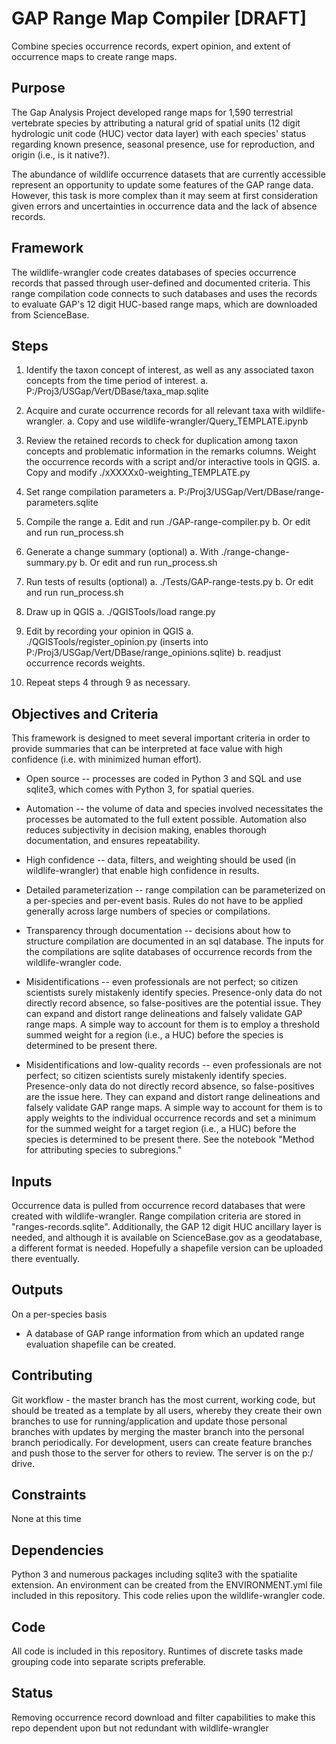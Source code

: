 # GAP Range Map Compiler [DRAFT]
Combine species occurrence records, expert opinion, and extent of occurrence maps to create range maps.

## Purpose
The Gap Analysis Project developed range maps for 1,590 terrestrial vertebrate species by attributing a natural grid of spatial units (12 digit hydrologic unit code (HUC) vector data layer) with each species' status regarding known presence, seasonal presence, use for reproduction, and origin (i.e., is it native?).  

The abundance of wildlife occurrence datasets that are currently accessible represent an opportunity to update some features of the GAP range data.  However, this task is more complex than it may seem at first consideration given errors and uncertainties in occurrence data and the lack of absence records.

## Framework
The wildlife-wrangler code creates databases of species occurrence records that passed through user-defined and documented criteria.  This range compilation code connects to such databases and uses the records to evaluate GAP's 12 digit HUC-based range maps, which are downloaded from ScienceBase. 

## Steps
1. Identify the taxon concept of interest, as well as any associated taxon concepts from the time
period of interest. 
    a. P:/Proj3/USGap/Vert/DBase/taxa_map.sqlite

2. Acquire and curate occurrence records for all relevant taxa with wildlife-wrangler.
    a. Copy and use wildlife-wrangler/Query_TEMPLATE.ipynb

3. Review the retained records to check for duplication among taxon concepts and problematic information in the remarks columns.  Weight the occurrence records with a script and/or interactive tools in QGIS.
    a. Copy and modify ./xXXXXx0-weighting_TEMPLATE.py

4. Set range compilation parameters
    a. P:/Proj3/USGap/Vert/DBase/range-parameters.sqlite

5. Compile the range 
    a. Edit and run ./GAP-range-compiler.py
    b. Or edit and run run_process.sh

6. Generate a change summary (optional)
    a. With ./range-change-summary.py
    b. Or edit and run run_process.sh

7. Run tests of results (optional)
    a. ./Tests/GAP-range-tests.py
    b. Or edit and run run_process.sh

8. Draw up in QGIS 
    a. ./QGISTools/load range.py

9. Edit by recording your opinion in QGIS
    a. ./QGISTools/register_opinion.py (inserts into P:/Proj3/USGap/Vert/DBase/range_opinions.sqlite)
    b. readjust occurrence records weights.

10. Repeat steps 4 through 9 as necessary.

## Objectives and Criteria
This framework is designed to meet several important criteria in order to provide summaries that can be interpreted at face value with high confidence (i.e. with minimized human effort).

* Open source -- processes are coded in Python 3 and SQL and use sqlite3, which comes with Python 3, for spatial queries.

* Automation -- the volume of data and species involved necessitates the processes be automated to the full extent possible. Automation also reduces subjectivity in decision making, enables thorough documentation, and ensures repeatability.

* High confidence -- data, filters, and weighting should be used (in wildlife-wrangler) that enable high confidence in results.

* Detailed parameterization -- range compilation can be parameterized on a per-species and per-event basis. Rules do not have to be applied generally across large numbers of species or compilations.

* Transparency through documentation -- decisions about how to structure compilation are documented in an sql database.  The inputs for the compilations are sqlite databases of occurrence records from the wildlife-wrangler code.

* Misidentifications -- even professionals are not perfect; so citizen scientists surely mistakenly identify species.  Presence-only data do not directly record absence, so false-positives are the potential issue.  They can expand and distort range delineations and falsely validate GAP range maps.  A simple way to account for them is to employ a threshold summed weight for a region (i.e., a HUC) before the species is determined to be present there.

* Misidentifications and low-quality records -- even professionals are not perfect; so citizen scientists surely mistakenly identify species.  Presence-only data do not directly record absence, so false-positives are the issue here.  They can expand and distort range delineations and falsely validate GAP range maps.  A simple way to account for them is to apply weights to the individual occurrence records and set a minimum for the summed weight for a target region (i.e., a HUC) before the species is determined to be present there.  See the notebook "Method for attributing species to subregions."


## Inputs
Occurrence data is pulled from occurrence record databases that were created with wildlife-wrangler.  Range compilation criteria are stored in "ranges-records.sqlite".  Additionally, the GAP 12 digit HUC ancillary layer is needed, and although it is available on ScienceBase.gov as a geodatabase, a different format is needed.  Hopefully a shapefile version can be uploaded there eventually.

## Outputs
On a per-species basis
* A database of GAP range information from which an updated range evaluation shapefile can be created.


## Contributing
Git workflow - the master branch has the most current, working code, but should
be treated as a template by all users, whereby they create their own branches
to use for running/application and update those personal branches with updates
by merging the master branch into the personal branch periodically.  For 
development, users can create feature branches and push those to the server
for others to review.  The server is on the p:/ drive.

## Constraints
None at this time

## Dependencies
Python 3 and numerous packages including sqlite3 with the spatialite extension.  An environment can be created from the ENVIRONMENT.yml file included in this repository.  This code relies upon the wildlife-wrangler code.  

## Code
All code is included in this repository.  Runtimes of discrete tasks made grouping code into separate scripts preferable.

## Status
Removing occurrence record download and filter capabilities to make this repo dependent upon but not redundant with wildlife-wrangler
